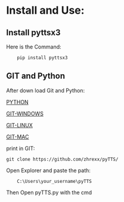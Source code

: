 <h1>Install and Use:</h1>

<h2>Install pyttsx3</h2>

Here is the Command:
        
        pip install pyttsx3

<h2>GIT and Python</h2>
After down load Git and Python:

[PYTHON](https://www.python.org/downloads/release/python-3115/)

[GIT-WINDOWS](https://git-scm.com/download/win)


[GIT-LINUX](https://git-scm.com/download/linux)


[GIT-MAC](https://git-scm.com/download/mac)



print in GIT:     

    git clone https://github.com/zhrexx/pyTTS/

Open Explorer and paste the path:
        
        C:\Users\your_username\pyTTS

Then Open pyTTS.py with the cmd
